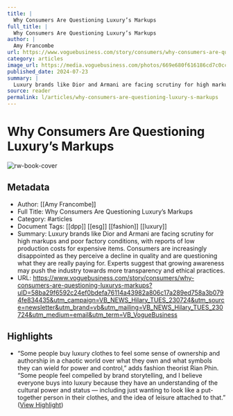 ```yaml
---
title: |
  Why Consumers Are Questioning Luxury’s Markups
full_title: |
  Why Consumers Are Questioning Luxury’s Markups
author: |
  Amy Francombe
url: https://www.voguebusiness.com/story/consumers/why-consumers-are-questioning-luxurys-markups?uID=58ba29f6592c24ef0bdefa76114a43982a806c17a289ed758a3b0794fe834435&utm_campaign=VB_NEWS_Hilary_TUES_230724&utm_source=newsletter&utm_brand=vb&utm_mailing=VB_NEWS_Hilary_TUES_230724&utm_medium=email&utm_term=VB_VogueBusiness
category: articles
image_url: https://media.voguebusiness.com/photos/669e680f616186cd7c0cc577/16:9/w_1280,c_limit/LUXMRGINS-VOGUEBUS-22724-SOCIAL-NEWSLETTER.jpg
published_date: 2024-07-23
summary: |
  Luxury brands like Dior and Armani are facing scrutiny for high markups and poor factory conditions, with reports of low production costs for expensive items. Consumers are increasingly disappointed as they perceive a decline in quality and are questioning what they are really paying for. Experts suggest that growing awareness may push the industry towards more transparency and ethical practices.
source: reader
permalink: l/articles/why-consumers-are-questioning-luxury-s-markups
---
```

# Why Consumers Are Questioning Luxury’s Markups

![rw-book-cover](https://media.voguebusiness.com/photos/669e680f616186cd7c0cc577/16:9/w_1280,c_limit/LUXMRGINS-VOGUEBUS-22724-SOCIAL-NEWSLETTER.jpg)

## Metadata
- Author: [[Amy Francombe]]
- Full Title: Why Consumers Are Questioning Luxury’s Markups
- Category: #articles
- Document Tags: [[dpp]] [[esg]] [[fashion]] [[luxury]] 
- Summary: Luxury brands like Dior and Armani are facing scrutiny for high markups and poor factory conditions, with reports of low production costs for expensive items. Consumers are increasingly disappointed as they perceive a decline in quality and are questioning what they are really paying for. Experts suggest that growing awareness may push the industry towards more transparency and ethical practices.
- URL: https://www.voguebusiness.com/story/consumers/why-consumers-are-questioning-luxurys-markups?uID=58ba29f6592c24ef0bdefa76114a43982a806c17a289ed758a3b0794fe834435&utm_campaign=VB_NEWS_Hilary_TUES_230724&utm_source=newsletter&utm_brand=vb&utm_mailing=VB_NEWS_Hilary_TUES_230724&utm_medium=email&utm_term=VB_VogueBusiness

## Highlights
- “Some people buy luxury clothes to feel some sense of ownership and authorship in a chaotic world over what they own and what symbols they can wield for power and control,” adds fashion theorist Rian Phin. “Some people feel compelled by brand storytelling, and I believe everyone buys into luxury because they have an understanding of the cultural power and status — including just wanting to look like a put-together person in their clothes, and the idea of leisure attached to that.” ([View Highlight](https://read.readwise.io/read/01j3fq4nb3c7r70twwvvpr56ta))


